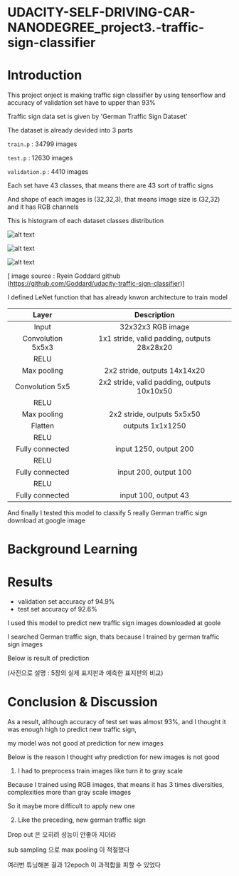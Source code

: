 # UDACITY-SELF-DRIVING-CAR-NANODEGREE_project3.-traffic-sign-classifier

[//]: # (Image References)

[image1-1]: ./images/2-train-dataset-graph.png "HISTOGRAM OF TRAIN DATA"
[image1-2]: ./images/3-test-dataset-graph.png "HISTOGRAM OF TEST DATA"
[image1-3]: ./images/4-valid-dataset-graph.png "HISTOGRAM OF VALID DATA"

[image2]: ./images/결과.png "RESULT OF PREDICTION"





# Introduction
This project onject is making traffic sign classifier by using tensorflow and accuracy of validation set have to upper than 93%

Traffic sign data set is given by 'German Traffic Sign Dataset'

The dataset is already devided into 3 parts

```train.p``` : 34799 images

```test.p``` : 12630 images

```validation.p``` : 4410 images

Each set have 43 classes, that means there are 43 sort of traffic signs

And shape of each images is (32,32,3), that means image size is (32,32) and it has RGB channels

This is histogram of each dataset classes distribution

![alt text][image1-1]

![alt text][image1-2]

![alt text][image1-3]

[ image source : Ryein Goddard github (https://github.com/Goddard/udacity-traffic-sign-classifier)]


I defined LeNet function that has already knwon architecture to train model

| Layer         		|     Description	        					|
|:---------------------:|:---------------------------------------------:|
| Input         		| 32x32x3 RGB image   							|
| Convolution 5x5x3     	| 1x1 stride, valid padding, outputs 28x28x20 	|
| RELU					|												|
| Max pooling	      	| 2x2 stride,  outputs 14x14x20 				|
| Convolution 5x5	    | 2x2 stride, valid padding, outputs 10x10x50    |
| RELU					|												|
| Max pooling	      	| 2x2 stride,  outputs 5x5x50 				|
| Flatten  	    |       outputs 1x1x1250    |
| RELU					|												|
| Fully connected		| input 1250, output 200        									|
| RELU					|												|     									|
| Fully connected		| input 200, output 100        									|
| RELU					|												|    									|
| Fully connected		| input 100, output 43        									|

And finally I tested this model to classify 5 really German traffic sign download at google image


# Background Learning



# Results

* validation set accuracy of 94.9%
* test set accuracy of 92.6%

I used this model to predict new traffic sign images downloaded at goole

I searched German traffic sign, thats because I trained by german traffic sign images

Below is result of prediction

(사진으로 설명 : 5장의 실제 표지판과 예측한 표지판의 비교)





# Conclusion & Discussion

As a result, although accuracy of test set was almost 93%, and I thought it was enough high to predict new traffic sign,

my model was not good at prediction for new images

Below is the reason I thought why prediction for new images is not good

1. I had to preprocess train images like turn it to gray scale

Because I trained using RGB images, that means it has 3 times diversities, complexities more than gray scale images

So it maybe more difficult to apply new one

2. Like the preceding, new german traffic sign 



Drop out 은 오히려 성능이 안좋아 지더라

sub sampling 으로 max pooling 이 적절했다

여러번 튜닝해본 결과 12epoch 이 과적합을 피할 수 있었다


